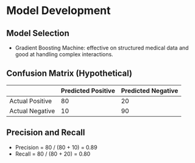 # Model Development

## Model Selection
- Gradient Boosting Machine: effective on structured medical data and good at handling complex interactions.

## Confusion Matrix (Hypothetical)
|               | Predicted Positive | Predicted Negative |
|---------------|--------------------|--------------------|
| Actual Positive | 80                 | 20                 |
| Actual Negative | 10                 | 90                 |

## Precision and Recall
- Precision = 80 / (80 + 10) = 0.89
- Recall = 80 / (80 + 20) = 0.80
